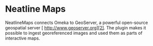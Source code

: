 # Neatline Maps

NeatlineMaps connects Omeka to GeoServer, a powerful open-source geospatial server [ http://www.geoserver.org][2]. The plugin makes it possible to ingest georeferenced images and used them as parts of interactive maps.

[1]: http://scholarslab.org/ "http://scholarslab.org/"
[2]: /c/index.php?title=GeoServer&action=edit&redlink=1 "GeoServer (page does not exist)"
[3]: http://docs.geoserver.org/ "http://docs.geoserver.org/"
[4]: /codex/Installing_a_Plugin "Installing a Plugin"
